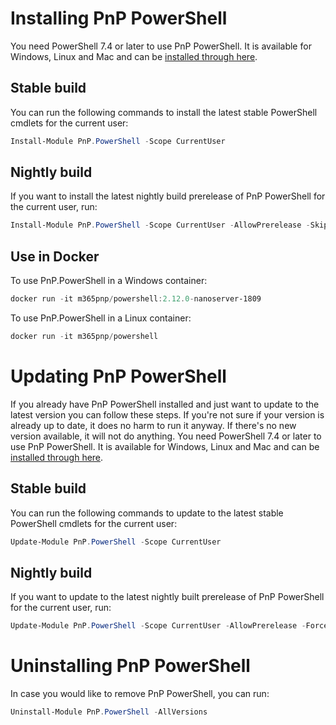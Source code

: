 # Installing PnP PowerShell

You need PowerShell 7.4 or later to use PnP PowerShell. It is available for Windows, Linux and Mac and can be [installed through here](https://learn.microsoft.com/powershell/scripting/install/installing-powershell).

## Stable build

You can run the following commands to install the latest stable PowerShell cmdlets for the current user:

```powershell
Install-Module PnP.PowerShell -Scope CurrentUser
```

## Nightly build

If you want to install the latest nightly build prerelease of PnP PowerShell for the current user, run:

```powershell
Install-Module PnP.PowerShell -Scope CurrentUser -AllowPrerelease -SkipPublisherCheck
```

## Use in Docker

To use PnP.PowerShell in a Windows container:

```powershell
docker run -it m365pnp/powershell:2.12.0-nanoserver-1809
```

To use PnP.PowerShell in a Linux container:

```powershell
docker run -it m365pnp/powershell
```

# Updating PnP PowerShell

If you already have PnP PowerShell installed and just want to update to the latest version you can follow these steps. If you're not sure if your version is already up to date, it does no harm to run it anyway. If there's no new version available, it will not do anything. You need PowerShell 7.4 or later to use PnP PowerShell. It is available for Windows, Linux and Mac and can be [installed through here](https://learn.microsoft.com/powershell/scripting/install/installing-powershell).

## Stable build

You can run the following commands to update to the latest stable PowerShell cmdlets for the current user:

```powershell
Update-Module PnP.PowerShell -Scope CurrentUser
```

## Nightly build

If you want to update to the latest nightly built prerelease of PnP PowerShell for the current user, run:

```powershell
Update-Module PnP.PowerShell -Scope CurrentUser -AllowPrerelease -Force
```

# Uninstalling PnP PowerShell

In case you would like to remove PnP PowerShell, you can run:

```powershell
Uninstall-Module PnP.PowerShell -AllVersions
```
